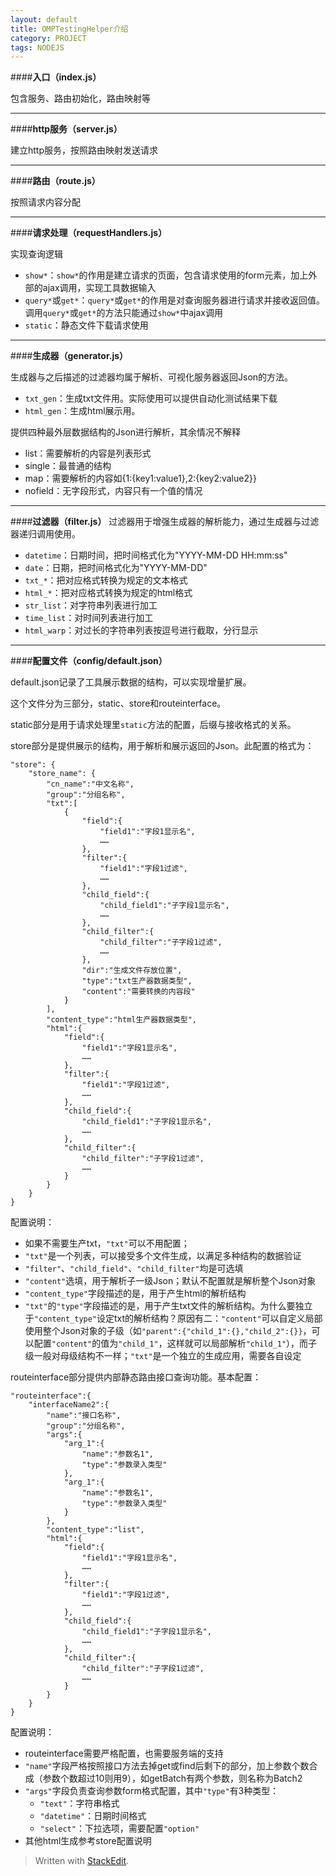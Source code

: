 ```yaml
---
layout: default
title: OMPTestingHelper介绍
category: PROJECT
tags: NODEJS
---
```


####**入口（index.js）**

包含服务、路由初始化，路由映射等

---

####**http服务（server.js）**

建立http服务，按照路由映射发送请求

---

####**路由（route.js）**

按照请求内容分配

<!-- excerpt -->

---


####**请求处理（requestHandlers.js）**

实现查询逻辑

*	`show*`：`show*`的作用是建立请求的页面，包含请求使用的form元素，加上外部的ajax调用，实现工具数据输入
*	`query*`或`get*`：`query*`或`get*`的作用是对查询服务器进行请求并接收返回值。调用`query*`或`get*`的方法只能通过`show*`中ajax调用
*	`static`：静态文件下载请求使用

---

####**生成器（generator.js）**

生成器与之后描述的过滤器均属于解析、可视化服务器返回Json的方法。

*	`txt_gen`：生成txt文件用。实际使用可以提供自动化测试结果下载
*	`html_gen`：生成html展示用。

提供四种最外层数据结构的Json进行解析，其余情况不解释

*	list：需要解析的内容是列表形式
*	single：最普通的结构
*	map：需要解析的内容如{1:{key1:value1},2:{key2:value2}}
*	nofield：无字段形式，内容只有一个值的情况

---

####**过滤器（filter.js）**
过滤器用于增强生成器的解析能力，通过生成器与过滤器递归调用使用。

*	`datetime`：日期时间，把时间格式化为"YYYY-MM-DD HH:mm:ss"
*	`date`：日期，把时间格式化为"YYYY-MM-DD"
*	`txt_*`：把对应格式转换为规定的文本格式
*	`html_*`：把对应格式转换为规定的html格式
*	`str_list`：对字符串列表进行加工
*	`time_list`：对时间列表进行加工
*	`html_warp`：对过长的字符串列表按逗号进行截取，分行显示

---

####**配置文件（config/default.json）**

default.json记录了工具展示数据的结构，可以实现增量扩展。

这个文件分为三部分，static、store和routeinterface。

static部分是用于请求处理里`static`方法的配置，后缀与接收格式的关系。

store部分是提供展示的结构，用于解析和展示返回的Json。此配置的格式为：

```
"store": {
	"store_name": {
		"cn_name":"中文名称",
		"group":"分组名称",
		"txt":[
			{
				"field":{
					"field1":"字段1显示名",
					……
				},
				"filter":{
					"field1":"字段1过滤",
					……
				},
				"child_field":{
					"child_field1":"子字段1显示名",
					……
				},
				"child_filter":{
					"child_filter":"子字段1过滤",
					……
				},
				"dir":"生成文件存放位置",
				"type":"txt生产器数据类型",
				"content":"需要转换的内容段"
			}
		],
		"content_type":"html生产器数据类型",
		"html":{
			"field":{
				"field1":"字段1显示名",
				……
			},
			"filter":{
				"field1":"字段1过滤",
				……
			},
			"child_field":{
				"child_field1":"子字段1显示名",
				……
			},
			"child_filter":{
				"child_filter":"子字段1过滤",
				……
			}
		}
	}
}
```

配置说明：

*	如果不需要生产txt，`"txt"`可以不用配置；
*	`"txt"`是一个列表，可以接受多个文件生成，以满足多种结构的数据验证
*	`"filter"`、`"child_field"`、`"child_filter"`均是可选填
*	`"content"`选填，用于解析子一级Json；默认不配置就是解析整个Json对象
*	`"content_type"`字段描述的是，用于产生html的解析结构
*	`"txt"`的`"type"`字段描述的是，用于产生txt文件的解析结构。为什么要独立于`"content_type"`设定txt的解析结构？原因有二：`"content"`可以自定义局部使用整个Json对象的子级（如`"parent":{"child_1":{},"child_2":{}}`，可以配置`"content"`的值为`"child_1"`，这样就可以局部解析`"child_1"`），而子级一般对母级结构不一样；`"txt"`是一个独立的生成应用，需要各自设定

routeinterface部分提供内部静态路由接口查询功能。基本配置：

```
"routeinterface":{
	"interfaceName2":{
		"name":"接口名称",
		"group":"分组名称",
		"args":{
			"arg_1":{
				"name":"参数名1",
				"type":"参数录入类型"
			},
			"arg_1":{
				"name":"参数名1",
				"type":"参数录入类型"
			}
		},
		"content_type":"list",
		"html":{
			"field":{
				"field1":"字段1显示名",
				……
			},
			"filter":{
				"field1":"字段1过滤",
				……
			},
			"child_field":{
				"child_field1":"子字段1显示名",
				……
			},
			"child_filter":{
				"child_filter":"子字段1过滤",
				……
			}
		}
	}
}
```

配置说明：

*	routeinterface需要严格配置，也需要服务端的支持
*	`"name"`字段严格按照接口方法去掉get或find后剩下的部分，加上参数个数合成（参数个数超过10则用9），如getBatch有两个参数，则名称为Batch2
*	`"args"`字段负责查询参数form格式配置，其中`"type"`有3种类型：
	*	`"text"`：字符串格式
	*	`"datetime"`：日期时间格式
	*	`"select"`：下拉选项，需要配置`"option"`
*	其他html生成参考store配置说明

> Written with [StackEdit](https://stackedit.io/).